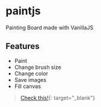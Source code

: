 # paintjs
Painting Board made with VanillaJS

## Features
* Paint
* Change brush size
* Change color
* Save images
* Fill canvas

>[Check this!](https://xmun74.github.io/paintjs/){: target="_blank"}
